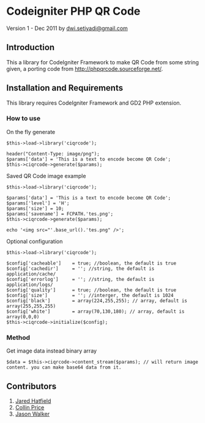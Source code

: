Codeigniter PHP QR Code
=======================

Version 1 - Dec 2011
by dwi.setiyadi@gmail.com



Introduction
------------

This a library for CodeIgniter Framework to make QR Code from some string given, a porting code from http://phpqrcode.sourceforge.net/.


Installation and Requirements
-----------------------------

This library requires CodeIgniter Framework and GD2 PHP extension.


### How to use ###

On the fly generate

	$this->load->library('ciqrcode');
	
	header("Content-Type: image/png");
	$params['data'] = 'This is a text to encode become QR Code';
	$this->ciqrcode->generate($params);



Saved QR Code image example

	$this->load->library('ciqrcode');
	
	$params['data'] = 'This is a text to encode become QR Code';
	$params['level'] = 'H';
	$params['size'] = 10;
	$params['savename'] = FCPATH.'tes.png';
	$this->ciqrcode->generate($params);
	
	echo '<img src="'.base_url().'tes.png" />';



Optional configuration

	$this->load->library('ciqrcode');
	
	$config['cacheable']	= true; //boolean, the default is true
	$config['cachedir']		= ''; //string, the default is application/cache/
	$config['errorlog']		= ''; //string, the default is application/logs/
	$config['quality']		= true; //boolean, the default is true
	$config['size']			= ''; //interger, the default is 1024
	$config['black']		= array(224,255,255); // array, default is array(255,255,255)
	$config['white']		= array(70,130,180); // array, default is array(0,0,0)
	$this->ciqrcode->initialize($config);

### Method ###

Get image data instead binary array
	
	$data = $this->ciqrcode->content_stream($params); // will return image content. you can make base64 data from it.

Contributors
------------
1. [Jared Hatfield](https://github.com/JaredHatfield "Jared Hatfield")
2. [Collin Price](https://github.com/collinprice "Collin Price")
3. [Jason Walker](https://github.com/jcwalker3 "Jason WalkerJason Walker")

